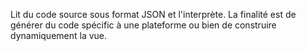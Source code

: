 Lit du code source sous format JSON et l'interprète. La finalité est de générer du code spécific à une plateforme ou bien de construire dynamiquement la vue.